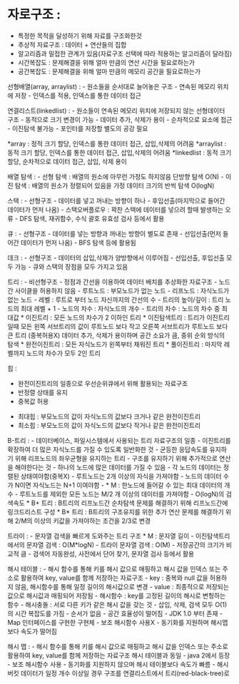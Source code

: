 # 자로구조 : 
  - 특정한 목적을 달성하기 위해 자료를 구조화한것
  - 추상적 자료구조 : 데이터 + 연산들의 집합
  - 알고리즘과 밀접한 관계가 있음(자료구조 선택에 따라 적용하는 알고리즘이 달라짐)
  - 시간복잡도 : 문제해결을 위해 얼마 만큼의 연산 시간을 필요로하는가
  - 공간복잡도 : 문제해결을 위해 얼마 만큼의 메모리 공간을 필요로하는가
  
  
  선형배열(array, arraylist) : 
    - 원소들을 순서대로 늘어놓은 구조
    - 연속된 메모리 위치에 저장
    - 인덱스를 적용, 인덱스를 통한 데이터 접근
   
  연결리스트(linkedlist) : 
    - 원소들이 연속된 메모리 위치에 저장되지 않는 선형데이터 구조
    - 동적으로 크기 변경이 가능
    - 데이터 추가, 삭제가 용이
    - 순차적으로 요소에 접근
    - 이진탐색 불가능
    - 포인터를 저장할 별도의 공강 필요
 
 *array : 정적 크기 할당, 인덱스를 통한 데이터 접근, 삽입,삭제의 어려움
 *arraylist : 동적 크기 할당, 인덱스를 통한 데이터 접근, 삽입,삭제의 어려움
 *linkedlist : 동적 크기 할당, 순차적으로 데이터 접근, 삽입, 삭제 용이
 
 배열 탐색 : 
    - 선형 탐색 : 배열의 원소에 아무런 가정도 하지않음
                단방향 탐색
                O(N)
    - 이진 탐색 : 배열의 원소가 정렬되어 있음을 가정
                데이터 크기의 반씩 탐색
                O(logN)
 
 스택 : 
    - 선형구조
    - 데이터를 넣고 꺼내는 방향이 하나
    - 후입선출(마지막으로 들어간 데이터가 먼저 나옴)
    - 스택오버플로우 : 꽉찬 스택에 데이터를 넣으려 할때 발생하는 오류
    - DFS 탐색, 재귀함수, 수식 괄호 유효성 검사 등에서 활용
 
 큐 : 
    - 선형구조
    - 데이터를 넣는 방향과 꺼내는 방향이 별도로 존재
    - 선입선출(먼저 들어간 데이터가 먼저 나옴)
    - BFS 탐색 등에 활용됨
    
데크 :
    - 선형구조
    - 데이터의 삽입,삭제가 양방향에서 이루어짐
    - 선입선출, 후입선출 모두 가능
    - 큐와 스택의 장점을 모두 가지고 있음
   
트리 : 
    - 비선형구조
    - 정점과 간선을 이용하여 데이터 배치를 추상화한 자료구조
    - 노드간 사이클을 허용하지 않음
    - 루트노드 : 부모노드가 없는 노드
    - 리프노드 : 자식노드가 없는 노드
    - 레벨 : 루트로 부터 노드 자신까지의 간선의 수
    - 트리의 높이/깊이 : 트리 노드의 최대 레벨 + 1
    - 노드의 차수 : 자식노드의 개수
    - 트리의 차수 : 노드의 차수 중 최대값
    * 이진트리 : 모든 노드의 차수가 2 이하인 트리
    * 이진탐색트리 : 트리가 이진트리일때 모든 왼쪽 서브트리의 값이 루트노드 보다 작고 오른쪽 서브트리가 루트노드 보다 큰 트리 (중복허용X)
                     데이터 추가, 삭제가 용이하며 공간 소요가 큼, 중위 순외 방식의 탐색
    * 완전이진트리 : 모든 자식노드가 왼쪽부터 채워진 트리
    * 풀이진트리 : 마지막 레벨까지 노드의 차수가 모두 2인 트리
    
힙 :
   - 완전이진트리의 일종으로 우선순위큐에서 위해 활용되는 자료구조
   - 반정렬 상태를 유지
   - 중복값 허용
   * 최대힙 : 부모노드의 값이 자식노드의 값보다 크거나 같은 완전이진트리
   * 최소힙 : 부모노드의 값이 자식노드의 값보다 작거나 같은 완전이진트리

B-트리 : 
    - 데이터베이스, 파일시스템에서 사용되는 트리 자료구조의 일종
    - 이진트리를 확장하여 더 많은 자식노드를 가질 수 있도록 일반화한 것
    - 균등한 응답속도를 유지하기 위해 리프노드의 좌우균형을 유지하는 트리
    - 구조를 유지하기 위해 추가적으로 연산을 해야한다는 것
    - 하나의 노드에 많은 데이터를 가질 수 있음
    - 각 노드의 데이터는 정렬된 상태여야함(중복X)
    - 루트노드는 2개 이상의 자식을 가져야함
    - 노드의 데이터 수가 N이면 자식노드는 N+1 이여야함
    - * M : 한노드에 들어갈 수 있는 최대 데이터의 개수
    - 루트노드를 제외한 모든 노드는 M/2 개 이상의 데이터를 가져야함
    - O(logN)의 검색속도
    * B+ 트리 : B트리의 리프노드간 순차탐색 문제를 해결하기 위해 리프노드간에 링크드리스트 구성
    * B* 트리 : B트리의 구조유지를 위한 추가 연산 문제를 해결하기 위해 2/M의 이상의 키값을 가져야하는 조건을 2/3로 변경
    
트라이 : 
    - 문자열 검색을 빠르게 도와주는 트리 구조
    * M : 문자열 길이
    - 이진탐색트리에서의 문자열 검색 : O(M*logN)
    - 트라이 문자열 검색 : O(M)
    - 저장공간의 크기가 비교적 큼
    - 검색어 자동완성, 사전에서 단어 찾기, 문자열 검사 등에서 활용

해시 테이블 : 
    - 해시 함수를 통해 키를 해시 값으로 매핑하고 해시 값을 인덱스 또는 주소로 활용하여 key, value를 함께 저장하는 자료구조
    - key : 중복와 null 값을 허용하지 않음, 해시함수를 통해 일정 길이의 해시값으로 변경
    - value : 최종적으로 저장되는 값으로 해시값과 매핑되어 저장됨
    - 해시함수 : key를 고정된 길이의 해시로 변헝하는 함수
    - 해시충돌 : 서로 다른 키가 같은 해시 값을 갖는 것
    - 삽입, 삭제, 검색 모두 O(1)의 시간 복잡도를 가짐
    - 순서가 없음
    - 공간 효율성이 떨어짐
    - JDK 1.0 부터 존재
    - Map 인터페이스를 구현한 구현체
    - 보조 해시함수 사용X
    - 동기화를 지원하며 해시맵 보다 속도가 떨어짐
    
해시 맵 : 
    - 해시 함수를 통해 키를 해시 값으로 매핑하고 해시 값을 인덱스 또는 주소로 활용하여 key, value를 함께 저장하는 자료구조 해시 테이블과 동일
    - java 2에서 등장
    - 보조 해시함수 사용
    - 동기화를 지원하지 않으며 해시 테이블보다 속도가 빠름
    - 해시 버킷 데이터가 일정 개수 이상일 경우 구조를 연결리스트에서 트리(red-black-tree)로  
